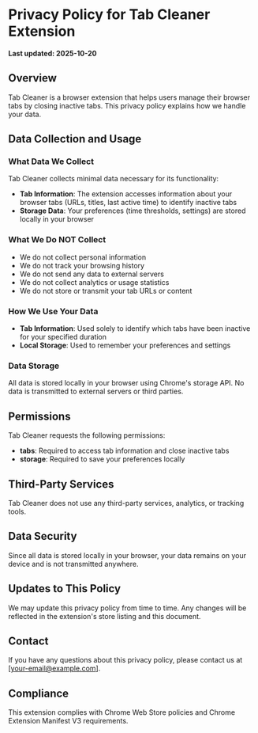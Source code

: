 # Privacy Policy for Tab Cleaner Extension

**Last updated: 2025-10-20**

## Overview

Tab Cleaner is a browser extension that helps users manage their browser tabs by closing inactive tabs. This privacy policy explains how we handle your data.

## Data Collection and Usage

### What Data We Collect

Tab Cleaner collects minimal data necessary for its functionality:

- **Tab Information**: The extension accesses information about your browser tabs (URLs, titles, last active time) to identify inactive tabs
- **Storage Data**: Your preferences (time thresholds, settings) are stored locally in your browser

### What We Do NOT Collect

- We do not collect personal information
- We do not track your browsing history
- We do not send any data to external servers
- We do not collect analytics or usage statistics
- We do not store or transmit your tab URLs or content

### How We Use Your Data

- **Tab Information**: Used solely to identify which tabs have been inactive for your specified duration
- **Local Storage**: Used to remember your preferences and settings

### Data Storage

All data is stored locally in your browser using Chrome's storage API. No data is transmitted to external servers or third parties.

## Permissions

Tab Cleaner requests the following permissions:

- **tabs**: Required to access tab information and close inactive tabs
- **storage**: Required to save your preferences locally

## Third-Party Services

Tab Cleaner does not use any third-party services, analytics, or tracking tools.

## Data Security

Since all data is stored locally in your browser, your data remains on your device and is not transmitted anywhere.

## Updates to This Policy

We may update this privacy policy from time to time. Any changes will be reflected in the extension's store listing and this document.

## Contact

If you have any questions about this privacy policy, please contact us at [your-email@example.com].

## Compliance

This extension complies with Chrome Web Store policies and Chrome Extension Manifest V3 requirements.
